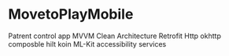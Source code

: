 # MovetoPlayMobile
Patrent control app
MVVM Clean Architecture
Retrofit Http okhttp
composble 
hilt koin 
ML-Kit 
accessibility services 
